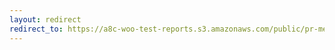 ```yaml
---
layout: redirect
redirect_to: https://a8c-woo-test-reports.s3.amazonaws.com/public/pr-merge/43819/e2e/index.html
---
```

